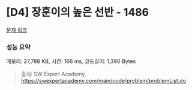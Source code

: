# [D4] 장훈이의 높은 선반 - 1486 

[문제 링크](https://swexpertacademy.com/main/code/problem/problemDetail.do?contestProbId=AV2b7Yf6ABcBBASw) 

### 성능 요약

메모리: 27,788 KB, 시간: 166 ms, 코드길이: 1,390 Bytes



> 출처: SW Expert Academy, https://swexpertacademy.com/main/code/problem/problemList.do